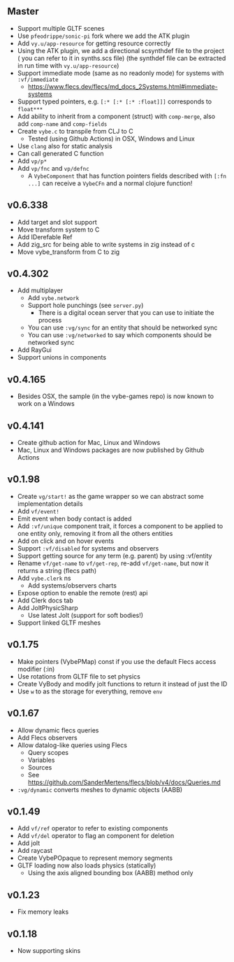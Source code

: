 ## Master

- Support multiple GLTF scenes
- Use `pfeodrippe/sonic-pi` fork where we add the ATK plugin
- Add `vy.u/app-resource` for getting resource correctly
- Using the ATK plugin, we add a directional scsynthdef file to the project ( you can
  refer to it in  synths.scs file) (the synthdef file can be extracted in run time with
  `vy.u/app-resource`)
- Support immediate mode (same as no readonly mode) for systems with `:vf/immediate`
  - https://www.flecs.dev/flecs/md_docs_2Systems.html#immediate-systems
- Support typed pointers, e.g. `[:* [:* [:* :float]]]` corresponds to `float***`
- Add ability to inherit from a component (struct) with `comp-merge`,
  also add `comp-name` and `comp-fields`
- Create `vybe.c` to transpile from CLJ to C
  - Tested (using Github Actions) in OSX, Windows and Linux
- Use `clang` also for static analysis
- Can call generated C function
- Add `vp/p*`
- Add `vp/fnc` and `vp/defnc`
  - A `VybeComponent` that has function pointers fields described with `[:fn ...]`
    can receive a `VybeCFn` and a normal clojure function!

## v0.6.338

- Add target and slot support
- Move transform system to C
- Add IDerefable Ref
- Add zig_src for being able to write systems in zig instead of c
- Move vybe_transform from C to zig

## v0.4.302

- Add multiplayer
  - Add `vybe.network`
  - Support hole punchings (see `server.py`)
    - There is a digital ocean server that you can use to initiate the process
  - You can use `:vg/sync` for an entity that should be networked sync
  - You can use `:vg/networked` to say which components should be networked sync
- Add RayGui
- Support unions in components

## v0.4.165

- Besides OSX, the sample (in the vybe-games repo) is now known to work on a Windows

## v0.4.141

- Create github action for Mac, Linux and Windows
- Mac, Linux and Windows packages are now published by Github Actions

## v0.1.98

- Create `vg/start!` as the game wrapper so we can abstract some implementation details
- Add `vf/event!`
- Emit event when body contact is added
- Add `:vf/unique` component trait, it forces a component to be applied to one entity
  only, removing it from all the others entities
- Add on click and on hover events
- Support `:vf/disabled` for systems and observers
- Support getting source for any term (e.g. parent) by using :vf/entity
- Rename `vf/get-name` to `vf/get-rep`, re-add `vf/get-name`, but now it returns a string (flecs path)
- Add `vybe.clerk` ns
  - Add systems/observers charts
- Expose option to enable the remote (rest) api
- Add Clerk docs tab
- Add JoltPhysicSharp
  - Use latest Jolt (support for soft bodies!)
- Support linked GLTF meshes

## v0.1.75

- Make pointers (VybePMap) const if you use the default Flecs access modifier (:in)
- Use rotations from GLTF file to set physics
- Create VyBody and modify jolt functions to return it instead of just the ID
- Use `w` to as the storage for everything, remove `env`

## v0.1.67

- Allow dynamic flecs queries
- Add Flecs observers
- Allow datalog-like queries using Flecs
  - Query scopes
  - Variables
  - Sources
  - See https://github.com/SanderMertens/flecs/blob/v4/docs/Queries.md
- `:vg/dynamic` converts meshes to dynamic objects (AABB)

## v0.1.49

- Add `vf/ref` operator to refer to existing components
- Add `vf/del` operator to flag an component for deletion
- Add jolt
- Add raycast
- Create VybePOpaque to represent memory segments
- GLTF loading now also loads physics (statically)
  - Using the axis aligned bounding box (AABB) method only

## v0.1.23

- Fix memory leaks

## v0.1.18

- Now supporting skins
